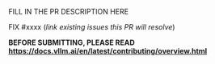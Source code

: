 FILL IN THE PR DESCRIPTION HERE

FIX #xxxx (*link existing issues this PR will resolve*)

<!--- pyml disable-next-line no-emphasis-as-heading -->
**BEFORE SUBMITTING, PLEASE READ <https://docs.vllm.ai/en/latest/contributing/overview.html>**
